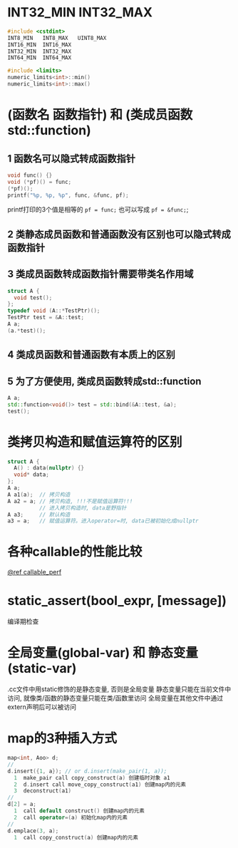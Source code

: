 # INT32_MIN INT32_MAX
```c++
#include <cstdint>
INT8_MIN   INT8_MAX   UINT8_MAX
INT16_MIN  INT16_MAX
INT32_MIN  INT32_MAX
INT64_MIN  INT64_MAX

#include <limits>
numeric_limits<int>::min()
numeric_limits<int>::max()
```


# (函数名 函数指针) 和 (类成员函数 std::function)
## 1 函数名可以隐式转成函数指针
```c++
void func() {}
void (*pf)() = func;
(*pf)();
printf("%p, %p, %p", func, &func, pf);
```
printf打印的3个值是相等的
`pf = func;` 也可以写成 `pf = &func;`;
## 2 类静态成员函数和普通函数没有区别也可以隐式转成函数指针
## 3 类成员函数转成函数指针需要带类名作用域
```c++
struct A {
  void test();
};
typedef void (A::*TestPtr)();
TestPtr test = &A::test;
A a;
(a.*test)();
```
## 4 类成员函数和普通函数有本质上的区别
## 5 为了方便使用, 类成员函数转成std::function
```c++
A a;
std::function<void()> test = std::bind(&A::test, &a);
test();
```


# 类拷贝构造和赋值运算符的区别
```c++
struct A {
  A() : data(nullptr) {}
  void* data;
};
A a;
A a1(a);  // 拷贝构造
A a2 = a; // 拷贝构造, !!!不是赋值运算符!!!
          // 进入拷贝构造时, data是野指针
A a3;     // 默认构造
a3 = a;   // 赋值运算符。进入operator=时, data已被初始化成nullptr
```


# 各种callable的性能比较
[@ref callable_perf](../../stl/functional.cc)


# static_assert(bool_expr, [message])
编译期检查


# 全局变量(global-var) 和 静态变量(static-var)
.cc文件中用static修饰的是静态变量, 否则是全局变量
静态变量只能在当前文件中访问, 就像类/函数的静态变量只能在类/函数里访问
全局变量在其他文件中通过extern声明后可以被访问


# map的3种插入方式
```c++
map<int, Aoo> d;
//
d.insert({1, a}); // or d.insert(make_pair(1, a));
  1  make_pair call copy_construct(a) 创建临时对象 a1
  2  d.insert call move_copy_construct(a1) 创建map内的元素
  3  deconstruct(a1)
//
d[2] = a;
  1  call default construct() 创建map内的元素
  2  call operator=(a) 初始化map内的元素
//
d.emplace(3, a);
  1  call copy_construct(a) 创建map内的元素
```